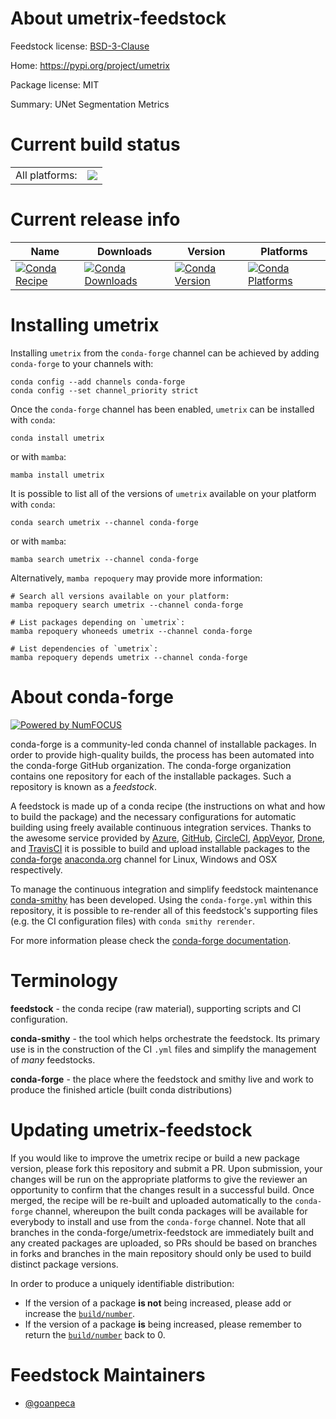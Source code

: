 About umetrix-feedstock
=======================

Feedstock license: [BSD-3-Clause](https://github.com/conda-forge/umetrix-feedstock/blob/main/LICENSE.txt)

Home: https://pypi.org/project/umetrix

Package license: MIT

Summary: UNet Segmentation Metrics

Current build status
====================


<table><tr><td>All platforms:</td>
    <td>
      <a href="https://dev.azure.com/conda-forge/feedstock-builds/_build/latest?definitionId=20992&branchName=main">
        <img src="https://dev.azure.com/conda-forge/feedstock-builds/_apis/build/status/umetrix-feedstock?branchName=main">
      </a>
    </td>
  </tr>
</table>

Current release info
====================

| Name | Downloads | Version | Platforms |
| --- | --- | --- | --- |
| [![Conda Recipe](https://img.shields.io/badge/recipe-umetrix-green.svg)](https://anaconda.org/conda-forge/umetrix) | [![Conda Downloads](https://img.shields.io/conda/dn/conda-forge/umetrix.svg)](https://anaconda.org/conda-forge/umetrix) | [![Conda Version](https://img.shields.io/conda/vn/conda-forge/umetrix.svg)](https://anaconda.org/conda-forge/umetrix) | [![Conda Platforms](https://img.shields.io/conda/pn/conda-forge/umetrix.svg)](https://anaconda.org/conda-forge/umetrix) |

Installing umetrix
==================

Installing `umetrix` from the `conda-forge` channel can be achieved by adding `conda-forge` to your channels with:

```
conda config --add channels conda-forge
conda config --set channel_priority strict
```

Once the `conda-forge` channel has been enabled, `umetrix` can be installed with `conda`:

```
conda install umetrix
```

or with `mamba`:

```
mamba install umetrix
```

It is possible to list all of the versions of `umetrix` available on your platform with `conda`:

```
conda search umetrix --channel conda-forge
```

or with `mamba`:

```
mamba search umetrix --channel conda-forge
```

Alternatively, `mamba repoquery` may provide more information:

```
# Search all versions available on your platform:
mamba repoquery search umetrix --channel conda-forge

# List packages depending on `umetrix`:
mamba repoquery whoneeds umetrix --channel conda-forge

# List dependencies of `umetrix`:
mamba repoquery depends umetrix --channel conda-forge
```


About conda-forge
=================

[![Powered by
NumFOCUS](https://img.shields.io/badge/powered%20by-NumFOCUS-orange.svg?style=flat&colorA=E1523D&colorB=007D8A)](https://numfocus.org)

conda-forge is a community-led conda channel of installable packages.
In order to provide high-quality builds, the process has been automated into the
conda-forge GitHub organization. The conda-forge organization contains one repository
for each of the installable packages. Such a repository is known as a *feedstock*.

A feedstock is made up of a conda recipe (the instructions on what and how to build
the package) and the necessary configurations for automatic building using freely
available continuous integration services. Thanks to the awesome service provided by
[Azure](https://azure.microsoft.com/en-us/services/devops/), [GitHub](https://github.com/),
[CircleCI](https://circleci.com/), [AppVeyor](https://www.appveyor.com/),
[Drone](https://cloud.drone.io/welcome), and [TravisCI](https://travis-ci.com/)
it is possible to build and upload installable packages to the
[conda-forge](https://anaconda.org/conda-forge) [anaconda.org](https://anaconda.org/)
channel for Linux, Windows and OSX respectively.

To manage the continuous integration and simplify feedstock maintenance
[conda-smithy](https://github.com/conda-forge/conda-smithy) has been developed.
Using the ``conda-forge.yml`` within this repository, it is possible to re-render all of
this feedstock's supporting files (e.g. the CI configuration files) with ``conda smithy rerender``.

For more information please check the [conda-forge documentation](https://conda-forge.org/docs/).

Terminology
===========

**feedstock** - the conda recipe (raw material), supporting scripts and CI configuration.

**conda-smithy** - the tool which helps orchestrate the feedstock.
                   Its primary use is in the construction of the CI ``.yml`` files
                   and simplify the management of *many* feedstocks.

**conda-forge** - the place where the feedstock and smithy live and work to
                  produce the finished article (built conda distributions)


Updating umetrix-feedstock
==========================

If you would like to improve the umetrix recipe or build a new
package version, please fork this repository and submit a PR. Upon submission,
your changes will be run on the appropriate platforms to give the reviewer an
opportunity to confirm that the changes result in a successful build. Once
merged, the recipe will be re-built and uploaded automatically to the
`conda-forge` channel, whereupon the built conda packages will be available for
everybody to install and use from the `conda-forge` channel.
Note that all branches in the conda-forge/umetrix-feedstock are
immediately built and any created packages are uploaded, so PRs should be based
on branches in forks and branches in the main repository should only be used to
build distinct package versions.

In order to produce a uniquely identifiable distribution:
 * If the version of a package **is not** being increased, please add or increase
   the [``build/number``](https://docs.conda.io/projects/conda-build/en/latest/resources/define-metadata.html#build-number-and-string).
 * If the version of a package **is** being increased, please remember to return
   the [``build/number``](https://docs.conda.io/projects/conda-build/en/latest/resources/define-metadata.html#build-number-and-string)
   back to 0.

Feedstock Maintainers
=====================

* [@goanpeca](https://github.com/goanpeca/)

